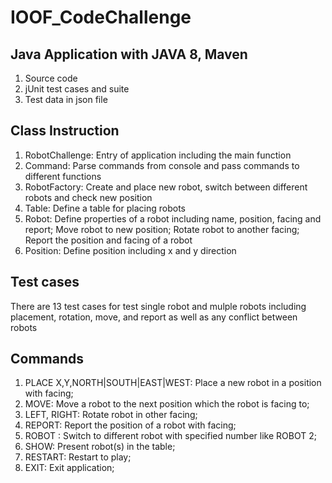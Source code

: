# IOOF_CodeChallenge #
## Java Application with JAVA 8, Maven ##
1. Source code 
2. jUnit test cases and suite
3. Test data in json file
 
## Class Instruction ##
1. RobotChallenge: Entry of application including the main function
2. Command: Parse commands from console and pass commands to different functions
3. RobotFactory: Create and place new robot, switch between different robots and check new position
4. Table: Define a table for placing robots
5. Robot: Define properties of a robot including name, position, facing and report; Move robot to new position; Rotate robot to another facing; Report the position and facing of a robot
6. Position: Define position including x and y direction

## Test cases ##
There are 13 test cases for test single robot and mulple robots including placement, rotation, move, and report as well as any conflict between robots

## Commands ##
1. PLACE X,Y,NORTH|SOUTH|EAST|WEST: Place a new robot in a position with facing;
2. MOVE: Move a robot to the next position which the robot is facing to;
3. LEFT, RIGHT: Rotate robot in other facing;
4. REPORT: Report the position of a robot with facing;
5. ROBOT <Number>: Switch to different robot with specified number like ROBOT 2;
6. SHOW: Present robot(s) in the table;
7. RESTART: Restart to play;
8. EXIT: Exit application;
